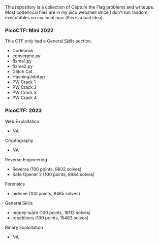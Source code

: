 This repository is a collection of Capture the Flag problems and writeups. Most code/local files are in my pico webshell since I don't run random executables on my local mac (this is a bad idea).

### PicoCTF: Mini 2022
This CTF only had a General Skills section.
- Codebook
- convertme.py
- fixme1.py
- fixme2.py
- Glitch Cat
- HashingJobApp
- PW Crack 1
- PW Crack 2
- PW Crack 3
- PW Crack 4

### PicoCTF: 2023

Web Exploitation
- NA

Cryptography
- NA

Reverse Engineering
- Reverse (100 points, 9802 solves)
- Safe Opener 2 (100 points, 8684 solves)

Forensics
- hideme (100 points, 8485 solves)

General Skills
- money-ware (100 points, 16112 solves)
- repetitions (100 points, 15483 solves)

Binary Exploitation
- NA